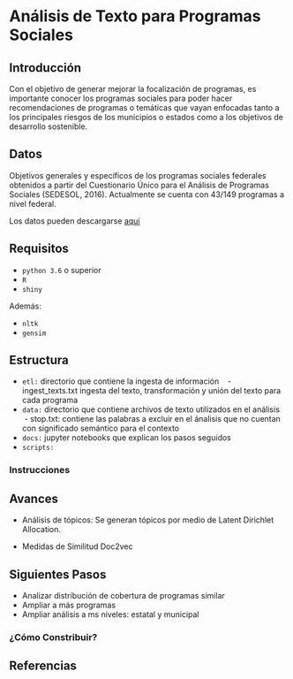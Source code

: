 # Análisis de Texto para Programas Sociales

## Introducción
Con el objetivo de generar mejorar la focalización de programas, es importante conocer los programas sociales para poder hacer recomendaciones de programas o temáticas que vayan enfocadas tanto a los principales riesgos de los municipios o estados como a los objetivos de desarrollo sostenible.

## Datos
Objetivos generales y específicos de los programas sociales federales obtenidos a partir del Cuestionario Único para el Análisis de Programas Sociales (SEDESOL, 2016). Actualmente se cuenta con 43/149 programas a nivel federal.

Los datos pueden descargarse [aquí](https://s3-us-west-2.amazonaws.com/sedesol-open-data/cuaps_sedesol.csv)

## Requisitos
- `python 3.6` o superior
- `R`
- `shiny`

Además:
- `nltk`
- `gensim`

## Estructura
- `etl:` directorio que contiene la ingesta de información
    - ingest_texts.txt ingesta del texto, transformación y unión del texto para cada programa
- `data:` directorio que contiene archivos de texto utilizados en el análisis
    - stop.txt: contiene las palabras a excluir en el ánalisis que no cuentan con significado semántico para el contexto
- `docs:` jupyter notebooks que explican los pasos seguidos
- `scripts:` 

### Instrucciones

## Avances

- Análisis de tópicos:
Se generan tópicos por medio de Latent Dirichlet Allocation.

- Medidas de Similitud
Doc2vec 

## Siguientes Pasos
- Analizar distribución de cobertura de programas similar
- Ampliar a más programas
- Ampliar análisis a ms niveles: estatal y municipal

### ¿Cómo Constribuir?


## Referencias
